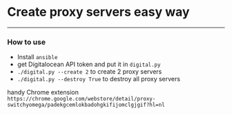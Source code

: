 # Create proxy servers easy way
---

### How to use
- Install `ansible`
- get Digitalocean API token and put it in `digital.py`
- `./digital.py --create 2` to create 2 proxy servers
- `./digital.py --destroy True` to destroy all proxy servers

handy Chrome extension `https://chrome.google.com/webstore/detail/proxy-switchyomega/padekgcemlokbadohgkifijomclgjgif?hl=nl`
